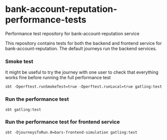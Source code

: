 
# bank-account-reputation-performance-tests

Performance test repository for bank-account-reputation service

This repository contains tests for both the backend and frontend service for bank-account-reputation. The default journeys run the backend services.

### Smoke test

It might be useful to try the journey with one user to check that everything works fine before running the full performance test
```
sbt -Dperftest.runSmokeTest=true -Dperftest.runLocal=true gatling:test
```

### Run the performance test
```
sbt gatling:test
```

### Run the performance test for frontend service
```
sbt -DjourneysToRun.0=bars-frontend-simulation gatling:test
```
